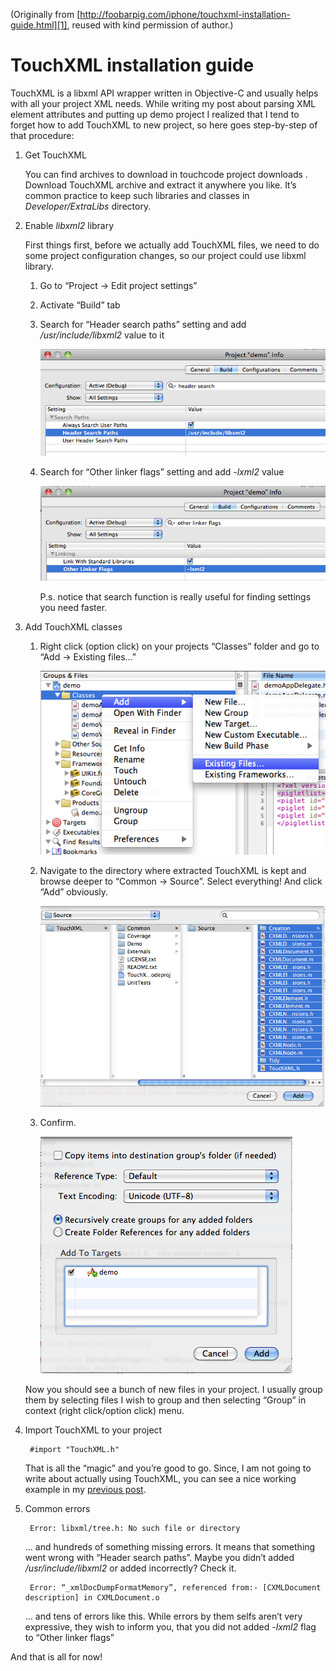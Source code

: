 (Originally from [http://foobarpig.com/iphone/touchxml-installation-guide.html][1], reused with kind permission of author.)

# TouchXML installation guide

TouchXML is a libxml API wrapper written in Objective-C and usually helps with all your project XML needs. While writing my post about parsing XML element attributes and putting up demo project I realized that I tend to forget how to add TouchXML to new project, so here goes step-by-step of that procedure:

1. Get TouchXML

	You can find archives to download in touchcode project downloads . Download TouchXML archive and extract it anywhere you like. It’s common practice to keep such libraries and classes in *Developer/ExtraLibs* directory.

2. Enable *libxml2* library

	First things first, before we actually add TouchXML files, we need to do some project configuration changes, so our project could use libxml library.

	1. Go to “Project -> Edit project settings”

	2. Activate “Build” tab

	3. Search for “Header search paths” setting and add */usr/include/libxml2* value to it

		![Image One][IMAGE_1]

	4. Search for “Other linker flags” setting and add *-lxml2* value

		![Image Two][IMAGE_2]

		P.s. notice that search function is really useful for finding settings you need faster.

3. Add TouchXML classes

	1. Right click (option click) on your projects “Classes” folder and go to “Add -> Existing files…”

		![Image Three][IMAGE_3]

	2. Navigate to the directory where extracted TouchXML is kept and browse  deeper to “Common -> Source”. Select everything! And click “Add” obviously.

		![Image Four][IMAGE_4]

	3. Confirm.

		![Image Five][IMAGE_5]

	Now you should see a bunch of new files in your project. I usually group them by selecting files I wish to group and then selecting “Group” in context (right click/option click) menu.

4. Import TouchXML to your project

		#import "TouchXML.h"

	That is all the “magic” and you’re good to go. Since, I am not going to write about actually using TouchXML, you can see a nice working example in my [previous post][2].

5. Common errors

		Error: libxml/tree.h: No such file or directory

	… and hundreds of something missing errors. It means that something went wrong with “Header search paths”. Maybe you didn’t added */usr/include/libxml2* or added incorrectly? Check it.

		Error: “_xmlDocDumpFormatMemory”, referenced from:- [CXMLDocument description] in CXMLDocument.o

	… and tens of errors like this. While errors by them selfs aren’t very expressive, they wish to inform you, that you did not added *-lxml2* flag to “Other linker flags”

And that is all for now!

[1]: http://foobarpig.com/iphone/touchxml-installation-guide.html
[2]: http://foobarpig.com/iphone/parsing-xml-element-attributes-with-touchxml.html
[IMAGE_1]: 1-header-search-paths.png
[IMAGE_2]: 2-other-linker-flags.png
[IMAGE_3]: 3-add-existing-files.png
[IMAGE_4]: 4-select-everything.png
[IMAGE_5]: 5-confirm.png
